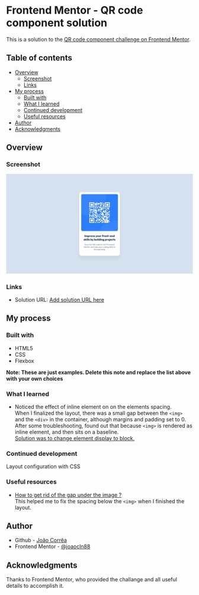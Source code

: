 # Frontend Mentor - QR code component solution

This is a solution to the [QR code component challenge on Frontend Mentor](https://www.frontendmentor.io/challenges/qr-code-component-iux_sIO_H).

## Table of contents

- [Overview](#overview)
  - [Screenshot](#screenshot)
  - [Links](#links)
- [My process](#my-process)
  - [Built with](#built-with)
  - [What I learned](#what-i-learned)
  - [Continued development](#continued-development)
  - [Useful resources](#useful-resources)
- [Author](#author)
- [Acknowledgments](#acknowledgments)

## Overview

### Screenshot

![](./images/solution.jpeg)

### Links

- Solution URL: [Add solution URL here](https://your-solution-url.com)

## My process

### Built with

- HTML5
- CSS
- Flexbox

**Note: These are just examples. Delete this note and replace the list above with your own choices**

### What I learned

- Noticed the effect of inline element on on the elements spacing.  
  When I finalized the layout, there was a small gap between the `<img>` and the `<div>` in the container, although margins and padding set to 0. After some troubleshooting, found out that because `<img>` is rendered as inline element, and then sits on a baseline.  
  <ins>Solution was to change element display to block.</ins>

### Continued development

Layout configuration with CSS

### Useful resources

- [How to get rid of the gap under the image ?](https://www.geeksforgeeks.org/how-to-get-rid-of-the-gap-under-the-image/)  
  This helped me to fix the spacing below the `<img>` when I finished the layout.

## Author

- Github - [João Corrêa](https://www.your-site.com)
- Frontend Mentor - [@joaocln88](https://www.frontendmentor.io/profile/joaocln88)

## Acknowledgments

Thanks to Frontend Mentor, who provided the challange and all useful details to accomplish it.
